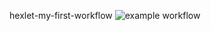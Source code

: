  hexlet-my-first-workflow
![example workflow](https://github.com/github/docs/actions/workflows/main.yml/badge.svg)